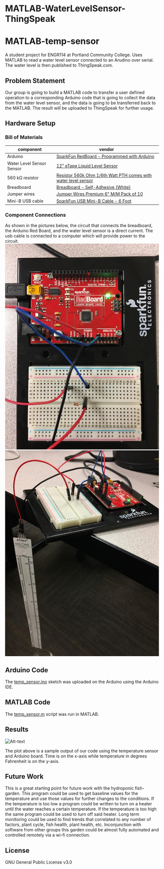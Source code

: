 # MATLAB-WaterLevelSensor-ThingSpeak

# MATLAB-temp-sensor
A student project for ENGR114 at Portland Community College. Uses MATLAB to read a water level sensor connected to an Arudino over serial.
The water level is then published to ThingSpeak.com.

## Problem Statement
Our group is going to build a MATLAB code to transfer a user defined operation to a corresponding Arduino code that is going to collect the data from the water level sensor, and the data is going to be transferred back to the MATLAB. The result will be uploaded to ThingSpeak for further usage.

## Hardware Setup

### Bill of Materials
|component|vendor|
|---|---|
|Arduino|[SparkFun RedBoard - Programmed with Arduino](https://www.sparkfun.com/products/13975)|
|Water Level Sensor Sensor|[12” eTape Liquid Level Sensor](https://www.adafruit.com/product/464)|
|560 kΩ resistor|[Resistor 560k Ohm 1/6th Watt PTH comes with water level sensor](https://www.adafruit.com/product/464)|
|Breadboard|[Breadboard - Self-Adhesive (White)](https://www.sparkfun.com/products/12002)|
|Jumper wires|[Jumper Wires Premium 6" M/M Pack of 10](https://www.sparkfun.com/products/8431 )|
|Mini-B USB cable|[SparkFun USB Mini-B Cable - 6 Foot](https://www.sparkfun.com/products/11301)|

### Component Connections
As shown in the pictures below, the circuit that connects the breadboard, the Arduino Red Board, and the water level sensor is a direct current. The usb cable is connected to a computer which will provide power to the circuit.
![Alt-text](/doc/connected_hardware1.jpg "Alt-title")
![Alt-text](/doc/connected_hardware2.jpg "Alt-title")

## Arduino Code

The [temp_sensor.ino](temp_sensor.ino) sketch was uploaded on the Arduino using the Arduino IDE.

## MATLAB Code

The [temp_sensor.m](temp_sensor.m) script was run in MATLAB.

## Results

![Alt-text](/doc/results.png "Alt-title")

The plot above is a sample output of our code using the temperature sensor and Arduino
board. Time is on the x-axis while temperature in degrees Fahrenheit is on the y-axis.

## Future Work
This is a great starting point for future work with the hydroponic fish-garden. This
program could be used to get baseline values for the temperature and use those values for
further changes to the conditions. If the temperature is too low a program could be written to
turn on a heater until the water reaches a certain temperature. If the temperature is too high the
same program could be used to turn off said heater. Long term monitoring could be used to find
trends that correlated to any number of factors, plant cycle, fish health, plant health, etc. Inconjunction with software from other groups this garden could be almost fully automated and
controlled remotely via a wi-fi connection.

## License
GNU General Public License v3.0
